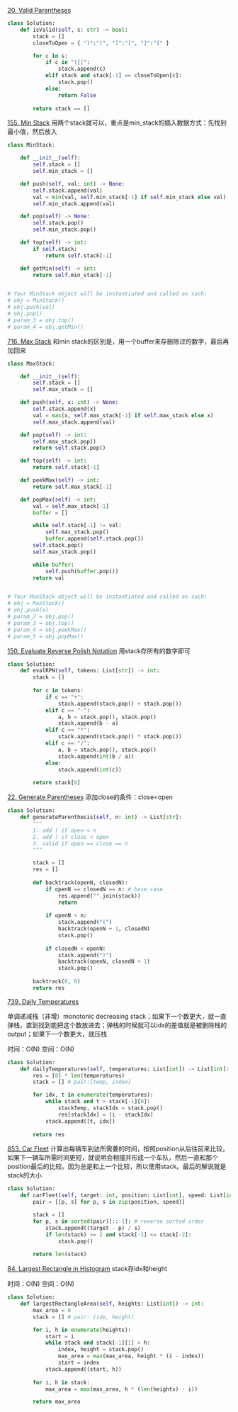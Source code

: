 [20. Valid Parentheses](https://leetcode.com/problems/valid-parentheses/)


```py
class Solution:
    def isValid(self, s: str) -> bool:
        stack = []
        closeToOpen = { ")":"(", "]":"[", "}":"{" }

        for c in s:
            if c in "({[":
                stack.append(c)
            elif stack and stack[-1] == closeToOpen[c]:
                stack.pop()
            else:
                return False
        
        return stack == []
```
        
[155. Min Stack](https://leetcode.com/problems/min-stack/)
用两个stack就可以，重点是min_stack的插入数据方式：先找到最小值，然后放入

```py
class MinStack:

    def __init__(self):
        self.stack = []
        self.min_stack = []

    def push(self, val: int) -> None:
        self.stack.append(val)
        val = min(val, self.min_stack[-1] if self.min_stack else val)
        self.min_stack.append(val)

    def pop(self) -> None:
        self.stack.pop()
        self.min_stack.pop()

    def top(self) -> int:
        if self.stack:
            return self.stack[-1]

    def getMin(self) -> int:
        return self.min_stack[-1]


# Your MinStack object will be instantiated and called as such:
# obj = MinStack()
# obj.push(val)
# obj.pop()
# param_3 = obj.top()
# param_4 = obj.getMin()
```

[716. Max Stack](https://leetcode.com/problems/max-stack/)
和min stack的区别是，用一个buffer来存删除过的数字，最后再加回来

```py
class MaxStack:

    def __init__(self):
        self.stack = []
        self.max_stack = []

    def push(self, x: int) -> None:
        self.stack.append(x)
        val = max(x, self.max_stack[-1] if self.max_stack else x)
        self.max_stack.append(val)

    def pop(self) -> int:
        self.max_stack.pop()
        return self.stack.pop()

    def top(self) -> int:
        return self.stack[-1]

    def peekMax(self) -> int:
        return self.max_stack[-1]

    def popMax(self) -> int:
        val = self.max_stack[-1]
        buffer = []

        while self.stack[-1] != val:
            self.max_stack.pop()
            buffer.append(self.stack.pop())
        self.stack.pop()
        self.max_stack.pop()

        while buffer:
            self.push(buffer.pop())
        return val


# Your MaxStack object will be instantiated and called as such:
# obj = MaxStack()
# obj.push(x)
# param_2 = obj.pop()
# param_3 = obj.top()
# param_4 = obj.peekMax()
# param_5 = obj.popMax()
```

[150. Evaluate Reverse Polish Notation](https://leetcode.com/problems/evaluate-reverse-polish-notation/)
用stack存所有的数字即可

```py
class Solution:
    def evalRPN(self, tokens: List[str]) -> int:
        stack = []
        
        for c in tokens:
            if c == "+":
                stack.append(stack.pop() + stack.pop())
            elif c == "-":
                a, b = stack.pop(), stack.pop()
                stack.append(b - a)
            elif c == "*":
                stack.append(stack.pop() * stack.pop())
            elif c == "/":
                a, b = stack.pop(), stack.pop()
                stack.append(int(b / a))
            else:
                stack.append(int(c))
        
        return stack[0]
```

[22. Generate Parentheses](https://leetcode.com/problems/generate-parentheses/)
添加close的条件：close<open

```py
class Solution:
    def generateParenthesis(self, n: int) -> List[str]:
        """
        1. add ( if open < n
        2. add ) if close < open
        3. valid if open == close == n 
        """

        stack = []
        res = []
        
        def backtrack(openN, closedN):
            if openN == closedN == n: # base case
                res.append("".join(stack))
                return
            
            if openN < n:
                stack.append("(")
                backtrack(openN + 1, closedN)
                stack.pop()
            
            if closedN < openN:
                stack.append(")")
                backtrack(openN, closedN + 1)
                stack.pop()
        
        backtrack(0, 0)
        return res

```

[739. Daily Temperatures](https://leetcode.com/problems/daily-temperatures/)

单调递减栈（非增）monotonic decreasing stack；如果下一个数更大，就一直弹栈，直到找到能把这个数放进去；弹栈的时候就可以idx的差值就是被删除栈的output；如果下一个数更大，就压栈

时间：O(N)
空间：O(N)

```python
class Solution:
    def dailyTemperatures(self, temperatures: List[int]) -> List[int]:
        res = [0] * len(temperatures)
        stack = [] # pair:[temp, index]

        for idx, t in enumerate(temperatures):
            while stack and t > stack[-1][0]:
                stackTemp, stackIdx = stack.pop()
                res[stackIdx] = (i - stackIdx)
            stack.append([t, idx])
        
        return res    
```

[853. Car Fleet](https://leetcode.com/problems/car-fleet/)
计算出每辆车到达所需要的时间，按照position从后往前来比较，如果下一辆车所需时间更短，就说明会相撞并形成一个车队，然后一直和那个position最后的比较。因为总是和上一个比较，所以使用stack。最后的解说就是stack的大小

```py
class Solution:
    def carFleet(self, target: int, position: List[int], speed: List[int]) -> int:
        pair = [[p, s] for p, s in zip(position, speed)]

        stack = []
        for p, s in sorted(pair)[::-1]: # reverse sorted order
            stack.append((target - p) / s)
            if len(stack) >= 2 and stack[-1] <= stack[-2]:
                stack.pop()
        
        return len(stack)
```


[84. Largest Rectangle in Histogram](https://leetcode.com/problems/largest-rectangle-in-histogram/)
stack存idx和height

时间：O(N)
空间：O(N)
```py
class Solution:
    def largestRectangleArea(self, heights: List[int]) -> int:
        max_area = 0
        stack = [] # pair: (idx, height)

        for i, h in enumerate(heights):
            start = i
            while stack and stack[-1][1] > h:
                index, height = stack.pop()
                max_area = max(max_area, height * (i - index))
                start = index
            stack.append((start, h))
        
        for i, h in stack:
            max_area = max(max_area, h * (len(heights) - i))

        return max_area

```